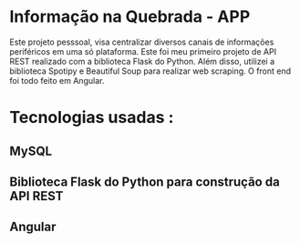 # Informação na Quebrada - APP
Este projeto pesssoal, visa centralizar diversos canais de informações periféricos em uma só plataforma. Este foi meu primeiro projeto de API REST realizado com a biblioteca Flask do Python. Além disso, utilizei a biblioteca Spotipy e Beautiful Soup para realizar web scraping. O front end foi todo feito em Angular.

# Tecnologias usadas :
## MySQL
## Biblioteca Flask do Python para construção da API REST
## Angular
